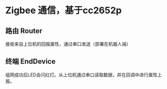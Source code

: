 # Zigbee 通信，基于cc2652p

## 路由 Router

接收来自上位机的回报属性，通过串口发送（部署在机器人端）

## 终端 EndDevice

组网成功后LED会闪红灯。从上位机通过串口读取数据，并在回调中进行属性上报。
